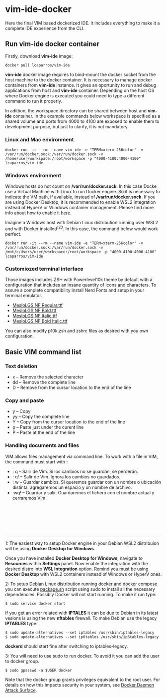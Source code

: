 # vim-ide-docker
Here the final VIM based dockerized IDE. It includes everything to make it a complete IDE experience from the CLI.

## Run vim-ide docker container
Firstly, download **vim-ide** image:
```
docker pull lcaparros/vim-ide
```

**vim-ide** docker image requires to bind-mount the docker socket from the host machine to the docker container. It is necessary to manage docker containers from **vim-ide** instance. It gives an oportunity to run and debug applications from host and **vim-ide** container. Depending on the host OS where Docker engine is executed you could need to type a different command to run it properly.

In adittion, the workspace directory can be shared between host and **vim-ide** container. In the example commands below workspace is specified as a shared volume and ports from 4000 to 4100 are exposed to enable them to development purpose, but just to clarify, it is not mandatory.

### Linux and Mac environment
```
docker run -it --rm --name vim-ide -e "TERM=xterm-256color" -v /var/run/docker.sock:/var/run/docker.sock -v /home/user/workspace:/root/workspace -p "4000-4100:4000-4100" lcaparros/vim-ide
```

### Windows environment
Windows hosts do not count on **/var/run/docker.sock**. In this case Docke use a Virtual Machine with Linux to run Docker engine. So it is necessary to indicate the VM path, if available, instead of **/var/run/docker.sock**. If you are using Docker Desktop, it is recommended to enable WSL2 integration instead of HyperV or Windows container management. Please find more info about how to enable it [here](https://docs.microsoft.com/es-es/windows/wsl/install-win10).

Imagine a Windows host with Debian Linux distribution running over WSL2 and with Docker installed<sup>[1](#debianWSL2DockerDesktop)</sup><sup>[2](#debianWSL2DockerLinux)</sup><sup>[3](#debianUserDocker)</sup>. In this case, the command below would work perfect.

```
docker run -it --rm --name vim-ide -e "TERM=xterm-256color" -v /var/run/docker.sock:/var/run/docker.sock -v /mnt/c/Users/user/workspace:/root/workspace -p "4000-4100:4000-4100" lcaparros/vim-ide
```

### Customiozed terminal interface
Those images includes ZSH with Powerlevel10k theme by default with a configuration that includes an insane quantity of icons and characters. To assure a complete compatibility install Nerd Fonts and setup in your terminal emulator.

* [MesloLGS NF Regular.ttf](https://github.com/romkatv/powerlevel10k-media/raw/master/MesloLGS%20NF%20Regular.ttf)
* [MesloLGS NF Bold.ttf](https://github.com/romkatv/powerlevel10k-media/raw/master/MesloLGS%20NF%20Bold.ttf)
* [MesloLGS NF Italic.ttf](https://github.com/romkatv/powerlevel10k-media/raw/master/MesloLGS%20NF%20Italic.ttf)
* [MesloLGS NF Bold Italic.ttf](https://github.com/romkatv/powerlevel10k-media/raw/master/MesloLGS%20NF%20Bold%20Italic.ttf)

You can also modify p10k.zsh and zshrc files as desired with you own configuration.

## Basic VIM command list
### Text deletion
* x – Remove the selected character
* dd – Remove the complete line
* D – Remove from the cursor location to the end of the line

### Copy and paste
* y – Copy
* yy – Copy the complete line
* Y – Copy from the cursor location to the end of the line
* p – Paste just under the curent line
* P – Paste at the end of the line

### Handling documents and files
VIM allows files management via command line. To work with a file in VIM, the command must start with **:**
* : q – Salir de Vim. Si los cambios no se guardan, se perderán.
* : q! – Salir de Vim. Ignora los cambios no guardados.
* : w – Guardar cambios. Si queremos guardar con un nombre o ubicación distinta, agregaremos un espacio y un nombre de archivo.
* :wq! – Guardar y salir. Guardaremos el fichero con el nombre actual y cerraremos Vim.

<br />
<br />
<br />
<br />
<br />
<hr />

<a name="debianWSL2DockerDesktop">1</a>: The easiest way to setup Docker engine in your Debian WSL2 distribuion will be using **Docker Desktop for Windows**.

Once you have installed **Docker Desktop for Windows**, navigate to **Resources** within **Settings** panel. Now enable the integration with the desired distro into **WSL Integration** option. Remind you must be using **Docker Desktop** with WSL2 containers instead of Windows or HyperV ones.


<a name="debianWSL2DockerLinux">2</a>: To setup Debian Linux distribution running docker and docker compose you can execute [package.sh](https://github.com/lcaparros/vim-ide-docker/blob/main/packages.sh) script using sudo to install all the necessary dependencies. Possibly Docker will not start running. To make it run type:

```
$ sudo service docker start
```

If you get an error related with **IPTALES** it can be due to Debian in its latest vesions is using the new **nftables** firewall. To make Debian use the legacy **IPTABLES** type:

```
$ sudo update-alternatives --set iptables /usr/sbin/iptables-legacy
$ sudo update-alternatives --set ip6tables /usr/sbin/ip6tables-legacy
```

**dockerd** should start fine after switching to iptables-legacy.


<a name="debianUserDocker">3</a>: You will need to use sudo to run docker. To avoid it you can add the user to docker group.

```
$ sudo gpasswd -a $USER docker
```

Note that the docker group grants privileges equivalent to the root user. For details on how this impacts security in your system, see [Docker Daemon Attack Surface](https://docs.docker.com/engine/security/#docker-daemon-attack-surface).
